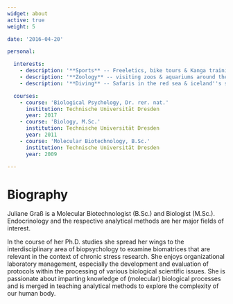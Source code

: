 ```yaml
---
widget: about
active: true
weight: 5

date: '2016-04-20'

personal:

  interests:
    - description: '**Sports** -- Freeletics, bike tours & Kanga training with my daughter'
    - description: '**Zoology** -- visiting zoos & aquariums around the world'
    - description: '**Diving** -- Safaris in the red sea & iceland''s salfra column'

  courses:
    - course: 'Biological Psychology, Dr. rer. nat.'
      institution: Technische Universität Dresden
      year: 2017
    - course: 'Biology, M.Sc.'
      institution: Technische Universität Dresden
      year: 2011
    - course: 'Molecular Biotechnology, B.Sc.'
      institution: Technische Universität Dresden
      year: 2009

---
```


# Biography

Juliane Graß is a Molecular Biotechnologist (B.Sc.) and Biologist (M.Sc.).
Endocrinology and the respective analytical methods are her major fields of interest.

In the course of her Ph.D. studies she spread her wings to the interdisciplinary area of biopsychology to examine biomatrices that are relevant in the context of chronic stress research.
She enjoys organizational laboratory management, especially the development and evaluation of protocols within the processing of various biological scientific issues.
She is passionate about imparting knowledge of (molecular) biological processes and is merged in teaching analytical methods to explore the complexity of our human body.
